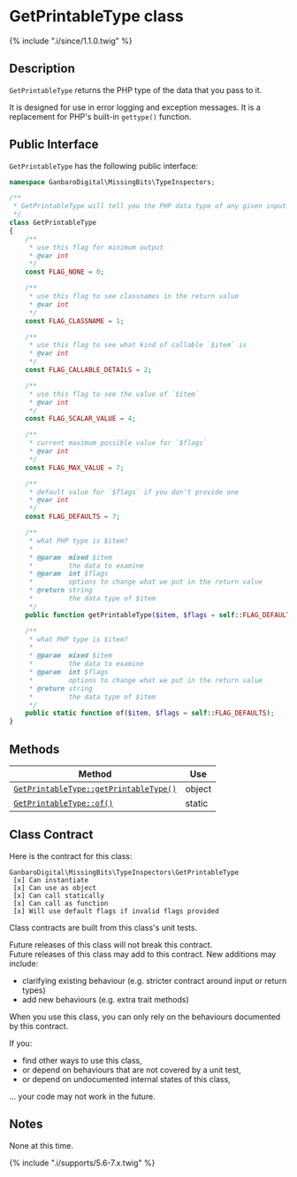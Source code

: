 # GetPrintableType class

{% include ".i/since/1.1.0.twig" %}

## Description

`GetPrintableType` returns the PHP type of the data that you pass to it.

It is designed for use in error logging and exception messages. It is a replacement for PHP's built-in `gettype()` function.

## Public Interface

`GetPrintableType` has the following public interface:

```php
namespace GanbaroDigital\MissingBits\TypeInspectors;

/**
 * GetPrintableType will tell you the PHP data type of any given input data.
 */
class GetPrintableType
{
    /**
     * use this flag for minimum output
     * @var int
     */
    const FLAG_NONE = 0;

    /**
     * use this flag to see classnames in the return value
     * @var int
     */
    const FLAG_CLASSNAME = 1;

    /**
     * use this flag to see what kind of callable `$item` is
     * @var int
     */
    const FLAG_CALLABLE_DETAILS = 2;

    /**
     * use this flag to see the value of `$item`
     * @var int
     */
    const FLAG_SCALAR_VALUE = 4;

    /**
     * current maximum possible value for `$flags`
     * @var int
     */
    const FLAG_MAX_VALUE = 7;

    /**
     * default value for `$flags` if you don't provide one
     * @var int
     */
    const FLAG_DEFAULTS = 7;

    /**
     * what PHP type is $item?
     *
     * @param  mixed $item
     *         the data to examine
     * @param  int $flags
     *         options to change what we put in the return value
     * @return string
     *         the data type of $item
     */
    public function getPrintableType($item, $flags = self::FLAG_DEFAULTS);

    /**
     * what PHP type is $item?
     *
     * @param  mixed $item
     *         the data to examine
     * @param  int $flags
     *         options to change what we put in the return value
     * @return string
     *         the data type of $item
     */
    public static function of($item, $flags = self::FLAG_DEFAULTS);
}
```

## Methods

Method | Use
-------|----
[`GetPrintableType::getPrintableType()`](GetPrintableType.getPrintableType.html) | object
[`GetPrintableType::of()`](GetPrintableType.of.html) | static

## Class Contract

Here is the contract for this class:

    GanbaroDigital\MissingBits\TypeInspectors\GetPrintableType
     [x] Can instantiate
     [x] Can use as object
     [x] Can call statically
     [x] Can call as function
     [x] Will use default flags if invalid flags provided

Class contracts are built from this class's unit tests.

<div class="callout success">
Future releases of this class will not break this contract.
</div>

<div class="callout info" markdown="1">
Future releases of this class may add to this contract. New additions may include:

* clarifying existing behaviour (e.g. stricter contract around input or return types)
* add new behaviours (e.g. extra trait methods)
</div>

<div class="callout warning" markdown="1">
When you use this class, you can only rely on the behaviours documented by this contract.

If you:

* find other ways to use this class,
* or depend on behaviours that are not covered by a unit test,
* or depend on undocumented internal states of this class,

... your code may not work in the future.
</div>

## Notes

None at this time.

{% include ".i/supports/5.6-7.x.twig" %}
